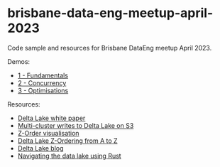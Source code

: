 # brisbane-data-eng-meetup-april-2023
Code sample and resources for Brisbane DataEng meetup April 2023.

Demos:
- [1 - Fundamentals](./demos/1-Fundamentals.py)
- [2 - Concurrency](./demos/1-Concurrency.py)
- [3 - Optimisations](./demos/1-Optimisations.py)


Resources:
- [Delta Lake white paper](https://www.databricks.com/wp-content/uploads/2020/08/p975-armbrust.pdf)
- [Multi-cluster writes to Delta Lake on S3](https://delta.io/blog/2022-05-18-multi-cluster-writes-to-delta-lake-storage-in-s3/)
- [Z-Order visualisation](https://www.linkedin.com/pulse/z-order-visualization-implementation-nick-karpov)
- [Delta Lake Z-Ordering from A to Z](https://yousry.medium.com/delta-lake-z-ordering-from-a-to-z-315063a42031)
- [Delta Lake blog](https://delta.io/blog)
- [Navigating the data lake using Rust](https://www.cuusoo.com.au/guide/navigating-the-data-lake-using-rust-part-one)
